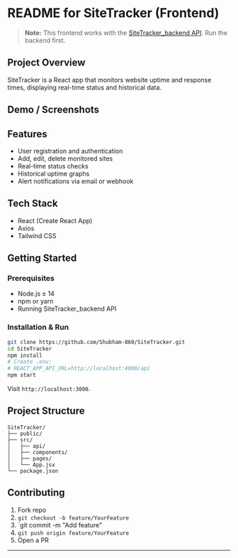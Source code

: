 # README for SiteTracker (Frontend)

> **Note:** This frontend works with the [SiteTracker\_backend API](https://github.com/Shubham-860/SiteTracker_backend). Run the backend first.

## Project Overview

SiteTracker is a React app that monitors website uptime and response times, displaying real-time status and historical data.

## Demo / Screenshots

## Features

* User registration and authentication
* Add, edit, delete monitored sites
* Real-time status checks
* Historical uptime graphs
* Alert notifications via email or webhook

## Tech Stack

* React (Create React App)
* Axios
* Tailwind CSS

## Getting Started

### Prerequisites

* Node.js ≥ 14
* npm or yarn
* Running SiteTracker\_backend API

### Installation & Run

```bash
git clone https://github.com/Shubham-860/SiteTracker.git
cd SiteTracker
npm install
# Create .env:
# REACT_APP_API_URL=http://localhost:4000/api
npm start
```

Visit `http://localhost:3000`.

## Project Structure

```text
SiteTracker/
├── public/
├── src/
│   ├── api/
│   ├── components/
│   ├── pages/
│   └── App.jsx
└── package.json
```

## Contributing

1. Fork repo
2. `git checkout -b feature/YourFeature`
3. \`git commit -m "Add feature"
4. `git push origin feature/YourFeature`
5. Open a PR

---
